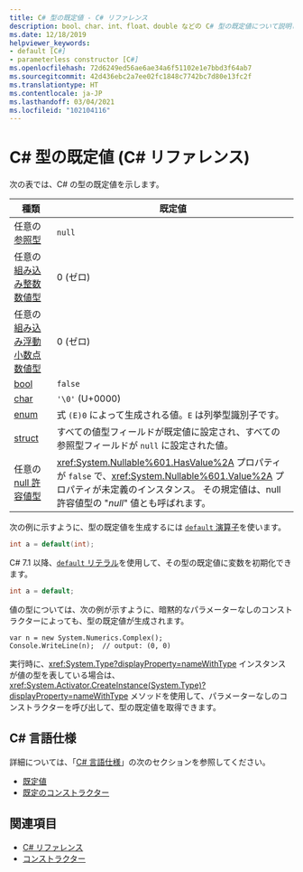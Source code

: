 ```yaml
---
title: C# 型の既定値 - C# リファレンス
description: bool、char、int、float、double などの C# 型の既定値について説明します。
ms.date: 12/18/2019
helpviewer_keywords:
- default [C#]
- parameterless constructor [C#]
ms.openlocfilehash: 72d6249ed56ae6ae34a6f51102e1e7bbd3f64ab7
ms.sourcegitcommit: 42d436ebc2a7ee02fc1848c7742bc7d80e13fc2f
ms.translationtype: HT
ms.contentlocale: ja-JP
ms.lasthandoff: 03/04/2021
ms.locfileid: "102104116"
---
```

# <a name="default-values-of-c-types-c-reference"></a>C# 型の既定値 (C# リファレンス)

次の表では、C# の型の既定値を示します。

|種類|既定値|
|---------|------------------|
|任意の[参照型](../keywords/reference-types.md)|`null`|
|任意の[組み込み整数数値型](integral-numeric-types.md)|0 (ゼロ)|
|任意の[組み込み浮動小数点数値型](floating-point-numeric-types.md)|0 (ゼロ)|
|[bool](bool.md)|`false`|
|[char](char.md)|`'\0'` (U+0000)|
|[enum](enum.md)|式 `(E)0` によって生成される値。`E` は列挙型識別子です。|
|[struct](struct.md)|すべての値型フィールドが既定値に設定され、すべての参照型フィールドが `null` に設定された値。|
|任意の [null 許容値型](nullable-value-types.md)|<xref:System.Nullable%601.HasValue%2A> プロパティが `false` で、<xref:System.Nullable%601.Value%2A> プロパティが未定義のインスタンス。 その規定値は、null 許容値型の "*null*" 値とも呼ばれます。|

次の例に示すように、型の既定値を生成するには [`default` 演算子](../operators/default.md#default-operator)を使います。

```csharp
int a = default(int);
```

C# 7.1 以降、[`default` リテラル](../operators/default.md#default-literal)を使用して、その型の既定値に変数を初期化できます。

```csharp
int a = default;
```

値の型については、次の例が示すように、暗黙的なパラメーターなしのコンストラクターによっても、型の既定値が生成されます。

```csharp-interactive
var n = new System.Numerics.Complex();
Console.WriteLine(n);  // output: (0, 0)
```

実行時に、<xref:System.Type?displayProperty=nameWithType> インスタンスが値の型を表している場合は、<xref:System.Activator.CreateInstance(System.Type)?displayProperty=nameWithType> メソッドを使用して、パラメーターなしのコンストラクターを呼び出して、型の既定値を取得できます。

## <a name="c-language-specification"></a>C# 言語仕様

詳細については、「[C# 言語仕様](~/_csharplang/spec/introduction.md)」の次のセクションを参照してください。

- [既定値](~/_csharplang/spec/variables.md#default-values)
- [既定のコンストラクター](~/_csharplang/spec/types.md#default-constructors)

## <a name="see-also"></a>関連項目

- [C# リファレンス](../index.md)
- [コンストラクター](../../programming-guide/classes-and-structs/constructors.md)
